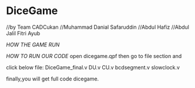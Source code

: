 # DiceGame
//by Team CADCukan
//Muhammad Danial Safaruddin
//Abdul Hafiz
//Abdul Jalil Fitri Ayub

*HOW THE GAME RUN*


*HOW TO RUN OUR CODE*
open dicegame.qpf
then go to file section and 

click below file:
DiceGame_final.v
DU.v
CU.v
bcdsegment.v
slowclock.v

finally,you will get full code dicegame.
